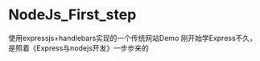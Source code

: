 # NodeJs_First_step
  使用expressjs+handlebars实现的一个传统网站Demo
  刚开始学Express不久，是照着《Express与nodejs开发》一步步来的
